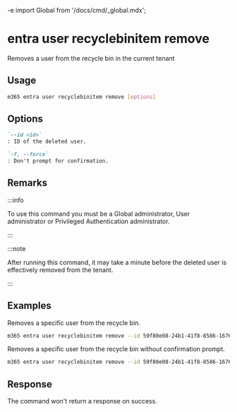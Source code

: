 -e <!-- DISCLAIMER: All secrets, passwords, and sensitive values in this document are examples only and not real credentials. -->
import Global from '/docs/cmd/_global.mdx';

# entra user recyclebinitem remove

Removes a user from the recycle bin in the current tenant

## Usage

```sh
m365 entra user recyclebinitem remove [options]
```

## Options

```md definition-list
`--id <id>`
: ID of the deleted user.

`-f, --force`
: Don't prompt for confirmation.
```

<Global />

## Remarks

:::info

To use this command you must be a Global administrator, User administrator or Privileged Authentication administrator.

:::

:::note

After running this command, it may take a minute before the deleted user is effectively removed from the tenant.

:::

## Examples

Removes a specific user from the recycle bin.

```sh
m365 entra user recyclebinitem remove --id 59f80e08-24b1-41f8-8586-16765fd830d3
```

Removes a specific user from the recycle bin without confirmation prompt.

```sh
m365 entra user recyclebinitem remove --id 59f80e08-24b1-41f8-8586-16765fd830d3 --force
```

## Response

The command won't return a response on success.
